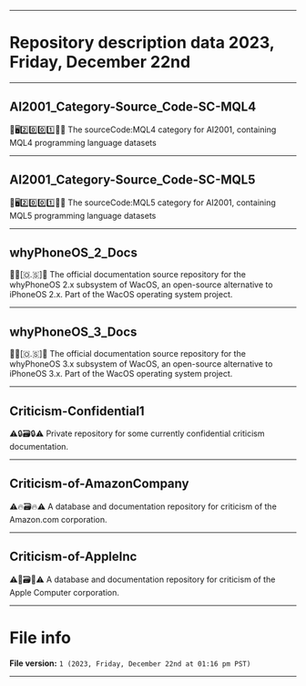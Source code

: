 
***

# Repository description data 2023, Friday, December 22nd

---

## AI2001_Category-Source_Code-SC-MQL4

🧠️🖥️2️⃣️0️⃣️0️⃣️1️⃣️💾️📜️ The sourceCode:MQL4 category for AI2001, containing MQL4 programming language datasets

---

## AI2001_Category-Source_Code-SC-MQL5

🧠️🖥️2️⃣️0️⃣️0️⃣️1️⃣️💾️📜️ The sourceCode:MQL5 category for AI2001, containing MQL5 programming language datasets

---

## whyPhoneOS_2_Docs

🍏️📱️[🇴.🇸]📖️ The official documentation source repository for the whyPhoneOS 2.x subsystem of WacOS, an open-source alternative to iPhoneOS 2.x. Part of the WacOS operating system project.

---

## whyPhoneOS_3_Docs

🍏️📱️[🇴.🇸]📖️ The official documentation source repository for the whyPhoneOS 3.x subsystem of WacOS, an open-source alternative to iPhoneOS 3.x. Part of the WacOS operating system project.

---

## Criticism-Confidential1

⚠️🔒️🗃️🔒️⚠️ Private repository for some currently confidential criticism documentation.

---

## Criticism-of-AmazonCompany

⚠️🔥️🗃️🔥️⚠️ A database and documentation repository for criticism of the Amazon.com corporation.

---

## Criticism-of-AppleInc

⚠️🍎️🗃️🍎️⚠️ A database and documentation repository for criticism of the Apple Computer corporation.

***

# File info

**File version:** `1 (2023, Friday, December 22nd at 01:16 pm PST)`

***

